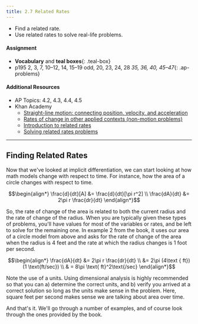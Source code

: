 ```yaml
---
title: 2.7 Related Rates
---
```


- Find a related rate.
- Use related rates to solve real-life problems.

#### Assignment

- **Vocabulary** and **teal boxes**{: .teal-box}
- p195 2, 3, 7, 10–12, 14, 15–19 odd, 20, 23, 24, 28 *35, 36, 40, 45–47*{: .ap-problems}

#### Additional Resources

- AP Topics: 4.2, 4.3, 4.4, 4.5
- Khan Academy
  - [Straight-line motion: connecting position, velocity, and acceleration](https://www.khanacademy.org/math/ap-calculus-ab/ab-diff-contextual-applications-new/ab-4-2/v/one-dimensional-motion-with-calculus)
  - [Rates of change in other applied contexts (non-motion problems)](https://www.khanacademy.org/math/ap-calculus-ab/ab-diff-contextual-applications-new/ab-4-3/v/modeling-a-forgetting-curve)
  - [Introduction to related rates](https://www.khanacademy.org/math/ap-calculus-ab/ab-diff-contextual-applications-new/ab-4-4/v/rates-of-change-between-radius-and-area-of-circle)
  - [Solving related rates problems](https://www.khanacademy.org/math/ap-calculus-ab/ab-diff-contextual-applications-new/ab-4-5/e/related-rates)

---

## Finding Related Rates

Now that we've looked at implicit differentiation, we can start looking at how math models change with respect to time. For instance, how the area of a circle changes with respect to time.

$$\begin{align*}
\frac{d}{dt}[A] &= \frac{d}{dt}[\pi r^2] \\
\frac{dA}{dt} &= 2\pi r \frac{dr}{dt}
\end{align*}$$

So, the rate of change of the area is related to both the current radius and the rate of change of the radius. When you are typically given these types of problems, you'll have values for most of the variables or rates, and be left to solve for the remaining one. In example 2 from the book, it uses our area of a circle model from above and asks for the rate of change of the area when the radius is 4 feet and the rate at which the radius changes is 1 foot per second.

$$\begin{align*}
\frac{dA}{dt} &= 2\pi r \frac{dr}{dt} \\
&= 2\pi (4\text { ft})(1 \text{ft/sec}) \\
& = 8\pi \text{ ft}^2\text{/sec}
\end{align*}$$

Note the use of a units. Using dimensional analysis is highly recommended so that you can a) determine the correct units, and b) verify you arrived at a correct solution so long as the units make sense in the problem. Here, square feet per second makes sense we are talking about area over time.

And that's it. We'll go through a number of examples, and of course look through the ones provided by the book.
